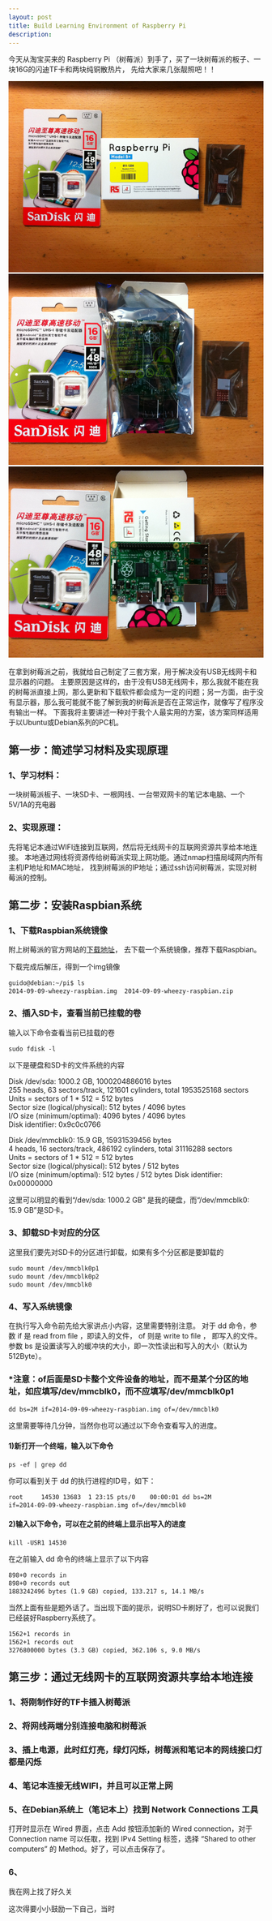 ```yaml
---
layout: post
title: Build Learning Environment of Raspberry Pi
description: 
---
```


今天从淘宝买来的 Raspberry Pi
（树莓派）到手了，买了一块树莓派的板子、一块16G的闪迪TF卡和两块纯铜散热片，
先给大家来几张靓照吧！！


![Raspberry1](/images/2014-12-21-1.jpg)
![Raspberry2](/images/2014-12-21-2.jpg)
![Raspberry3](/images/2014-12-21-3.jpg)

在拿到树莓派之前，我就给自己制定了三套方案，用于解决没有USB无线网卡和显示器的问题。
主要原因是这样的，由于没有USB无线网卡，那么我就不能在我的树莓派直接上网，那么更新和下载软件都会成为一定的问题；另一方面，由于没有显示器，那么我可能就不能了解到我的树莓派是否在正常运作，就像写了程序没有输出一样。
下面我将主要讲述一种对于我个人最实用的方案，该方案同样适用于以Ubuntu或Debian系列的PC机。

## 第一步：简述学习材料及实现原理

### 1、学习材料：
一块树莓派板子、一块SD卡、一根网线、一台带双网卡的笔记本电脑、一个5V/1A的充电器

### 2、实现原理：
先将笔记本通过WIFI连接到互联网，然后将无线网卡的互联网资源共享给本地连接。
本地通过网线将资源传给树莓派实现上网功能。通过nmap扫描局域网内所有主机IP地址和MAC地址，
找到树莓派的IP地址；通过ssh访问树莓派，实现对树莓派的控制。


## 第二步：安装Raspbian系统

### 1、下载Raspbian系统镜像

附上树莓派的官方网站的[下载地址](http://www.raspberrypi.org/downloads/)，
去下载一个系统镜像，推荐下载Raspbian。

下载完成后解压，得到一个img镜像

	guido@debian:~/pi$ ls
	2014-09-09-wheezy-raspbian.img  2014-09-09-wheezy-raspbian.zip

### 2、插入SD卡，查看当前已挂载的卷

输入以下命令查看当前已挂载的卷

	sudo fdisk -l

以下是硬盘和SD卡的文件系统的内容

Disk /dev/sda: 1000.2 GB, 1000204886016 bytes  
255 heads, 63 sectors/track, 121601 cylinders, total 1953525168 sectors  
Units = sectors of 1 * 512 = 512 bytes  
Sector size (logical/physical): 512 bytes / 4096 bytes  
I/O size (minimum/optimal): 4096 bytes / 4096 bytes  
Disk identifier: 0x9c0c0766

Disk /dev/mmcblk0: 15.9 GB, 15931539456 bytes  
4 heads, 16 sectors/track, 486192 cylinders, total 31116288 sectors  
Units = sectors of 1 * 512 = 512 bytes  
Sector size (logical/physical): 512 bytes / 512 bytes  
I/O size (minimum/optimal): 512 bytes / 512 bytes
Disk identifier: 0x00000000

这里可以明显的看到“/dev/sda: 1000.2 GB” 是我的硬盘，而“/dev/mmcblk0: 15.9 GB”是SD卡。

### 3、卸载SD卡对应的分区

这里我们要先对SD卡的分区进行卸载，如果有多个分区都是要卸载的

	sudo mount /dev/mmcblk0p1
	sudo mount /dev/mmcblk0p2
	sudo mount /dev/mmcblk0

### 4、写入系统镜像

在执行写入命令前先给大家讲点小内容，这里需要特别注意。
对于 dd 命令，参数 if 是 read from file ，即读入的文件， of 则是 write to file ，
即写入的文件。参数 bs 是设置读写入的缓冲块的大小，即一次性读出和写入的大小（默认为512Byte）。

### *注意：of后面是SD卡整个文件设备的地址，而不是某个分区的地址，如应填写/dev/mmcblk0，而不应填写/dev/mmcblk0p1

	dd bs=2M if=2014-09-09-wheezy-raspbian.img of=/dev/mmcblk0

这里需要等待几分钟，当然你也可以通过以下命令查看写入的进度。

#### 1)新打开一个终端，输入以下命令

	ps -ef | grep dd

你可以看到关于 dd 的执行进程的ID号，如下：

	root     14530 13683  1 23:15 pts/0    00:00:01 dd bs=2M 
	if=2014-09-09-wheezy-raspbian.img of=/dev/mmcblk0

#### 2)输入以下命令，可以在之前的终端上显示出写入的进度

	kill -USR1 14530

在之前输入 dd 命令的终端上显示了以下内容

	898+0 records in
	898+0 records out
	1883242496 bytes (1.9 GB) copied, 133.217 s, 14.1 MB/s

当然上面有些是题外话了。当出现下面的提示，说明SD卡刷好了，也可以说我们已经装好Raspberry系统了。

	1562+1 records in
	1562+1 records out
	3276800000 bytes (3.3 GB) copied, 362.106 s, 9.0 MB/s

## 第三步：通过无线网卡的互联网资源共享给本地连接


### 1、将刚制作好的TF卡插入树莓派
### 2、将网线两端分别连接电脑和树莓派
### 3、插上电源，此时红灯亮，绿灯闪烁，树莓派和笔记本的网线接口灯都是闪烁
### 4、笔记本连接无线WIFI，并且可以正常上网
### 5、在Debian系统上（笔记本上）找到 Network Connections 工具
打开时显示在 Wired 界面，点击 Add 按钮添加新的 Wired connection，对于
Connection name 可以任取，找到 IPv4 Setting 标签，选择 “Shared to other
computers” 的 Method。好了，可以点击保存了。
### 6、


我在网上找了好久关

这次得要小小鼓励一下自己，当时
